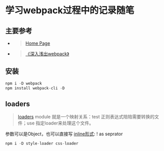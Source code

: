# 学习webpack过程中的记录随笔

## 主要参考

- >[Home Page](https://webpack.js.org)
- >[《深入浅出webpack》](http://webpack.wuhaolin.cn/)

## 安装

```js
npm i -D webpack
npm install webpack-cli -D
```

## loaders

>[loaders](https://webpack.js.org/concepts/#loaders)
module 就是一个映射关系：test 正则表达式陪陪需要转换的文件；use 指定loader来处理这个文件。

参数可以是Object，也可以直接写 [inline形式](https://webpack.js.org/concepts/loaders/#inline): ! as seprator

```js
npm i -D style-loader css-loader
```
